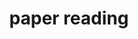 ---
title: paper reading
menu:
  sidebar:
    name: paper reading
    identifier: paper_reading
    weight: 30
---